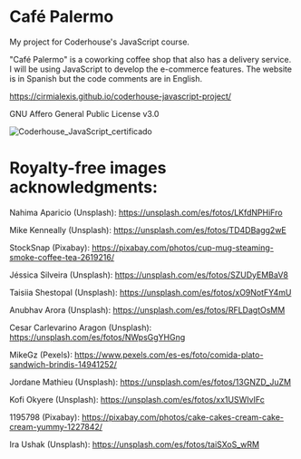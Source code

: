 # Café Palermo
My project for Coderhouse's JavaScript course.

"Café Palermo" is a coworking coffee shop that also has a delivery service. I will be using JavaScript to develop the e-commerce features. The website is in Spanish but the code comments are in English.

https://cirmialexis.github.io/coderhouse-javascript-project/

GNU Affero General Public License v3.0

![Coderhouse_JavaScript_certificado](https://github.com/cirmialexis/coderhouse-javascript-project/assets/1320538/bdf5e125-d60b-4e7d-9b1b-8feaadcafacf)

# Royalty-free images acknowledgments:

Nahima Aparicio (Unsplash): https://unsplash.com/es/fotos/LKfdNPHiFro

Mike Kenneally (Unsplash): https://unsplash.com/es/fotos/TD4DBagg2wE

StockSnap (Pixabay): https://pixabay.com/photos/cup-mug-steaming-smoke-coffee-tea-2619216/

Jéssica Silveira (Unsplash): https://unsplash.com/es/fotos/SZUDyEMBaV8

Taisiia Shestopal (Unsplash): https://unsplash.com/es/fotos/xO9NotFY4mU

Anubhav Arora (Unsplash): https://unsplash.com/es/fotos/RFLDagtOsMM

Cesar Carlevarino Aragon (Unsplash): https://unsplash.com/es/fotos/NWpsGgYHGng

MikeGz (Pexels): https://www.pexels.com/es-es/foto/comida-plato-sandwich-brindis-14941252/

Jordane Mathieu (Unsplash): https://unsplash.com/es/fotos/13GNZD_JuZM

Kofi Okyere (Unsplash): https://unsplash.com/es/fotos/xx1USWIvIFc

1195798 (Pixabay): https://pixabay.com/photos/cake-cakes-cream-cake-cream-yummy-1227842/

Ira Ushak (Unsplash): https://unsplash.com/es/fotos/taiSXoS_wRM
